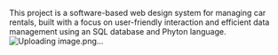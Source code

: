 This project is a software-based web design system for managing car rentals, built with a focus on user-friendly interaction and efficient data management using an SQL database and Phyton language.
![Uploading image.png…]()
